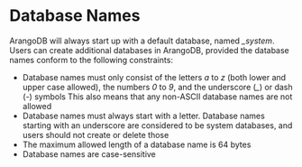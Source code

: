 Database Names
==============

ArangoDB will always start up with a default database, named *_system*.
Users can create additional databases in ArangoDB, provided the database
names conform to the following constraints:

* Database names must only consist of the letters *a* to *z* (both lower and
  upper case allowed), the numbers *0* to *9*, and the underscore (*_*) or 
  dash (*-*) symbols
  This also means that any non-ASCII database names are not allowed
* Database names must always start with a letter. Database names starting 
  with an underscore are considered to be system databases, and users should 
  not create or delete those
* The maximum allowed length of a database name is 64 bytes
* Database names are case-sensitive

